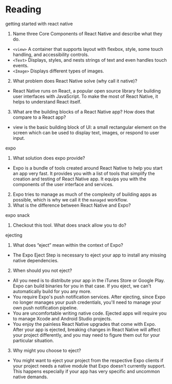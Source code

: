 # Reading

getting started with react native

1. Name three Core Components of React Native and describe what they do.

- `<view>` A container that supports layout with flexbox, style, some touch handling, and accessibility controls.
- `<Text>` Displays, styles, and nests strings of text and even handles touch events.
- `<Image>`  Displays different types of images.

2. What problem does React Native solve (why call it native)?

- React Native runs on React, a popular open source library for building user interfaces with JavaScript. To make the most of React Native, it helps to understand React itself.

3. What are the building blocks of a React Native app? How does that compare to a React app?

- view is the basic building block of UI: a small rectangular element on the screen which can be used to display text, images, or respond to user input.

expo

1. What solution does expo provide?

- Expo is a bundle of tools created around React Native to help you start an app very fast. It provides you with a list of tools that simplify the creation and testing of React Native app. It equips you with the components of the user interface and services.

2. Expo tries to manage as much of the complexity of building apps as possible, which is why we call it the `managed` workflow.
3. What is the difference between React Native and Expo?

expo snack

1. Checkout this tool. What does snack allow you to do?

ejecting

1. What does “eject” mean within the context of Expo?

- The Expo Eject Step is necessary to eject your app to install any missing native dependencies. 

2. When should you not eject?

- All you need is to distribute your app in the iTunes Store or Google Play. Expo can build binaries for you in that case. If you eject, we can't automatically build for you any more.
- You require Expo's push notification services. After ejecting, since Expo no longer manages your push credentials, you'll need to manage your own push notification pipeline.
- You are uncomfortable writing native code. Ejected apps will require you to manage Xcode and Android Studio projects.
- You enjoy the painless React Native upgrades that come with Expo. After your app is ejected, breaking changes in React Native will affect your project differently, and you may need to figure them out for your particular situation.

3. Why might you choose to eject?

- You might want to eject your project from the respective Expo clients if your project needs a native module that Expo doesn't currently support. This happens especially if your app has very specific and uncommon native demands.
